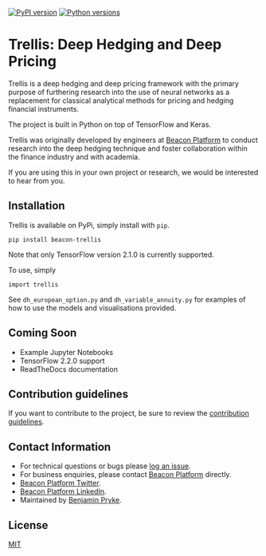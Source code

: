[![PyPI version](https://badge.fury.io/py/beacon-trellis.svg)](https://pypi.org/project/beacon-trellis/)
[![Python versions](https://img.shields.io/pypi/pyversions/beacon-trellis.svg)](https://pypi.org/project/beacon-trellis/)

# Trellis: Deep Hedging and Deep Pricing

Trellis is a deep hedging and deep pricing framework with the primary purpose of furthering research into the use of neural networks as a replacement for classical analytical methods for pricing and hedging financial instruments.

The project is built in Python on top of TensorFlow and Keras.

Trellis was originally developed by engineers at [Beacon Platform](https://beacon.io) to conduct research into the deep hedging technique and foster collaboration within the finance industry and with academia.

If you are using this in your own project or research, we would be interested to hear from you.

## Installation

Trellis is available on PyPi, simply install with `pip`.

    pip install beacon-trellis

Note that only TensorFlow version 2.1.0 is currently supported.

To use, simply

    import trellis

See `dh_european_option.py` and `dh_variable_annuity.py` for examples of how to use the models and visualisations provided.

## Coming Soon

- Example Jupyter Notebooks
- TensorFlow 2.2.0 support
- ReadTheDocs documentation

## Contribution guidelines

If you want to contribute to the project, be sure to review the [contribution guidelines](CONTRIBUTING.md).

## Contact Information

- For technical questions or bugs please [log an issue](https://github.com/Beacon-Platform/trellis/issues).
- For business enquiries, please contact [Beacon Platform](https://www.beacon.io/contact) directly.
- [Beacon Platform Twitter](https://twitter.com/PlatformBeacon).
- [Beacon Platform LinkedIn](https://www.linkedin.com/company/beacon-platform-inc/).
- Maintained by [Benjamin Pryke](https://github.com/benpryke).

## License

[MIT](LICENSE)

